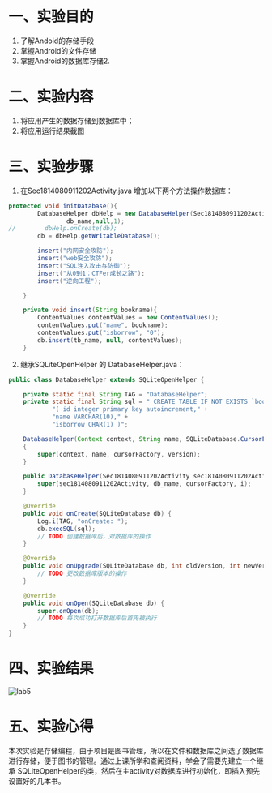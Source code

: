 # 一、实验目的

1. 了解Andoid的存储手段
2. 掌握Android的文件存储
3. 掌握Android的数据库存储2.

# 二、实验内容

1. 将应用产生的数据存储到数据库中；
2. 将应用运行结果截图

# 三、实验步骤

1. 在Sec1814080911202Activity.java 增加以下两个方法操作数据库：
```java
protected void initDatabase(){
        DatabaseHelper dbHelp = new DatabaseHelper(Sec1814080911202Activity.this,
                db_name,null,1);
//        dbHelp.onCreate(db);
        db = dbHelp.getWritableDatabase();

        insert("内网安全攻防");
        insert("web安全攻防");
        insert("SQL注入攻击与防御");
        insert("从0到1：CTFer成长之路");
        insert("逆向工程");

    }

    private void insert(String bookname){
        ContentValues contentValues = new ContentValues();
        contentValues.put("name", bookname);
        contentValues.put("isborrow", "0");
        db.insert(tb_name, null, contentValues);
    }
```

2. 继承SQLiteOpenHelper 的 DatabaseHelper.java：
```java
public class DatabaseHelper extends SQLiteOpenHelper {

    private static final String TAG = "DatabaseHelper";
    private static final String sql = " CREATE TABLE IF NOT EXISTS `book` " +
            "( id integer primary key autoincrement," +
            "name VARCHAR(10)," +
            "isborrow CHAR(1) )";

    DatabaseHelper(Context context, String name, SQLiteDatabase.CursorFactory cursorFactory, int version)
    {
        super(context, name, cursorFactory, version);
    }

    public DatabaseHelper(Sec1814080911202Activity sec1814080911202Activity, String db_name, SQLiteDatabase.CursorFactory cursorFactory,int i) {
        super(sec1814080911202Activity, db_name, cursorFactory, i);
    }

    @Override
    public void onCreate(SQLiteDatabase db) {
        Log.i(TAG, "onCreate: ");
        db.execSQL(sql);
        // TODO 创建数据库后，对数据库的操作
    }

    @Override
    public void onUpgrade(SQLiteDatabase db, int oldVersion, int newVersion) {
        // TODO 更改数据库版本的操作
    }

    @Override
    public void onOpen(SQLiteDatabase db) {
        super.onOpen(db);
        // TODO 每次成功打开数据库后首先被执行
    }
}
```


# 四、实验结果

![lab5](https://raw.githubusercontent.com/L1nzSec/android-labs-2020/master/students/sec1814080911202/lab5.png)

# 五、实验心得

本次实验是存储编程，由于项目是图书管理，所以在文件和数据库之间选了数据库进行存储，便于图书的管理。通过上课所学和查阅资料，学会了需要先建立一个继承 SQLiteOpenHelper的类，然后在主activity对数据库进行初始化，即插入预先设置好的几本书。